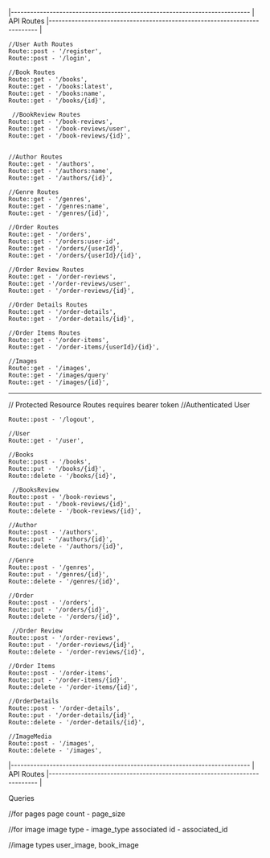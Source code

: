 |--------------------------------------------------------------------------
| API Routes
|--------------------------------------------------------------------------
|

    //User Auth Routes
    Route::post - '/register',
    Route::post - '/login',

    //Book Routes
    Route::get - '/books',
    Route::get - '/books:latest',
    Route::get - '/books:name',
    Route::get - '/books/{id}',

     //BookReview Routes
    Route::get - '/book-reviews',
    Route::get - '/book-reviews/user',
    Route::get - '/book-reviews/{id}',


    //Author Routes
    Route::get - '/authors',
    Route::get - '/authors:name',
    Route::get - '/authors/{id}',

    //Genre Routes
    Route::get - '/genres',
    Route::get - '/genres:name',
    Route::get - '/genres/{id}',

    //Order Routes
    Route::get - '/orders',
    Route::get - '/orders:user-id',
    Route::get - '/orders/{userId}',
    Route::get - '/orders/{userId}/{id}',

    //Order Review Routes
    Route::get - '/order-reviews',
    Route::get -'/order-reviews/user',
    Route::get - '/order-reviews/{id}',

    //Order Details Routes
    Route::get - '/order-details',
    Route::get - '/order-details/{id}',

    //Order Items Routes
    Route::get - '/order-items',
    Route::get - '/order-items/{userId}/{id}',

    //Images
    Route::get - '/images',
    Route::get - '/images/query'
    Route::get - '/images/{id}',

---

// Protected Resource Routes requires bearer token
//Authenticated User

    Route::post - '/logout',

    //User
    Route::get - '/user',

    //Books
    Route::post - '/books',
    Route::put - '/books/{id}',
    Route::delete - '/books/{id}',

     //BooksReview
    Route::post - '/book-reviews',
    Route::put - '/book-reviews/{id}',
    Route::delete - '/book-reviews/{id}',

    //Author
    Route::post - '/authors',
    Route::put - '/authors/{id}',
    Route::delete - '/authors/{id}',

    //Genre
    Route::post - '/genres',
    Route::put - '/genres/{id}',
    Route::delete - '/genres/{id}',

    //Order
    Route::post - '/orders',
    Route::put - '/orders/{id}',
    Route::delete - '/orders/{id}',

     //Order Review
    Route::post - '/order-reviews',
    Route::put - '/order-reviews/{id}',
    Route::delete - '/order-reviews/{id}',

    //Order Items
    Route::post - '/order-items',
    Route::put - '/order-items/{id}',
    Route::delete - '/order-items/{id}',

    //OrderDetails
    Route::post - '/order-details',
    Route::put - '/order-details/{id}',
    Route::delete - '/order-details/{id}',

    //ImageMedia
    Route::post - '/images',
    Route::delete - '/images',

|--------------------------------------------------------------------------
| API Routes
|--------------------------------------------------------------------------
|

Queries

//for pages
page count - page_size

//for image
image type - image_type
associated id - associated_id

//image types
user_image,
book_image
